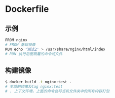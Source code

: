 # Dockerfile

## 示例

```bash
FROM nginx
# FROM 基础镜像
RUN echo '测试2' > /usr/share/nginx/html/index
# RUN 执行后面跟着的命令或文件
```

## 构建镜像

```bash
$ docker build -t nginx:test .
# 生成的镜像及tag nginx:test
# . 上下文环境，上面的命令会将当前文件夹中的所有内容打包
```
